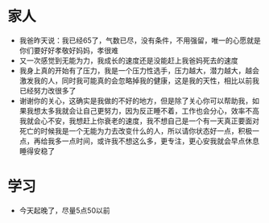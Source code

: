 # 家人

* 我爸昨天说：我已经65了，气数已尽，没有条件，不用强留，唯一的心愿就是你们要好好孝敬好妈妈，孝很难
* 又一次感觉到无能为力，我成长的速度还是没能赶上我爸妈死去的速度
* 我身上真的开始有了压力，我是一个压力性选手，压力越大，潜力越大，越会激发我的人，同时我可能真的会忽略掉我的健康，这是我的天性，相比以前我已经努力改很多了
* 谢谢你的关心，这确实是我做的不好的地方，但是除了关心你可以帮助我，如果我想太多我就会让自己更努力，因为反正睡不着，工作也会分心，效率不高我就会心不安，我想赶上你衰老的速度，我不想自己是一个有一天真正要面对死亡的时候我是一个无能为力去改变什么的人，所以请你状态好一点，积极一点，再给我多一点时间，或许我不想这么多，更专注，更心安我就会早点休息睡得安稳了



# 学习

* 今天起晚了，尽量5点50以前
